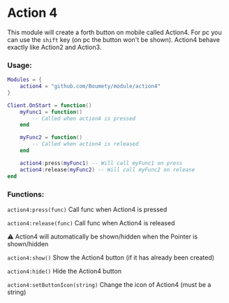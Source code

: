 # Action 4

This module will create a forth button on mobile called Action4.
For pc you can use the `shift` key (on pc the button won't be shown).
Action4 behave exactly like Action2 and Action3.

### Usage: 

```lua
Modules = {
	action4 = "github.com/Boumety/module/action4"
}

Client.OnStart = function()
    myFunc1 = function()
        -- Called when action4 is pressed
    end

    myFunc2 = function()
        -- Called when action4 is released
    end

    action4:press(myFunc1) -- Will call myFunc1 on press
    action4:release(myFunc2) -- Will call myFunc2 on release
end
```

### Functions:
`action4:press(func)` Call func when Action4 is pressed

`action4:release(func)` Call func when Action4 is released

⚠ Action4 will automatically be shown/hidden when the Pointer is shown/hidden

`action4:show()` Show the Action4 button (if it has already been created)

`action4:hide()` Hide the Action4 button

`action4:setButtonIcon(string)` Change the icon of Action4 (must be a string)
